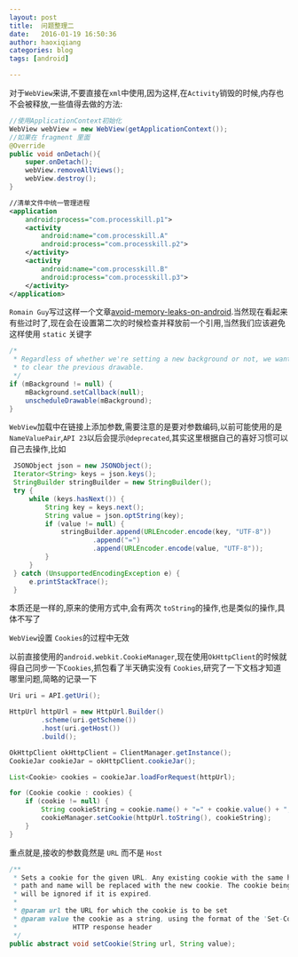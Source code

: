 ```yaml
---
layout: post
title:  问题整理二
date:   2016-01-19 16:50:36
author: haoxiqiang
categories: blog
tags: [android]

---
```

对于`WebView`来讲,不要直接在`xml`中使用,因为这样,在`Activity`销毁的时候,内存也不会被释放,一些值得去做的方法:
``` java
//使用ApplicationContext初始化
WebView webView = new WebView(getApplicationContext());
//如果在 fragment 里面
@Override
public void onDetach(){
    super.onDetach();
    webView.removeAllViews();
    webView.destroy();
}
```
``` xml
//清单文件中统一管理进程
<application
    android:process="com.processkill.p1">
    <activity
        android:name="com.processkill.A"
        android:process="com.processkill.p2">
    </activity>
    <activity
        android:name="com.processkill.B"
        android:process="com.processkill.p3">
    </activity>
</application>
```


<!-- more -->

`Romain Guy`写过这样一个文章[avoid-memory-leaks-on-android](http://www.curious-creature.com/2008/12/18/avoid-memory-leaks-on-android/).当然现在看起来有些过时了,现在会在设置第二次的时候检查并释放前一个引用,当然我们应该避免这样使用 `static` 关键字

``` java
/*
 * Regardless of whether we're setting a new background or not, we want
 * to clear the previous drawable.
 */
if (mBackground != null) {
    mBackground.setCallback(null);
    unscheduleDrawable(mBackground);
}
```


`WebView`加载中在链接上添加参数,需要注意的是要对参数编码,以前可能使用的是`NameValuePair`,`API 23`以后会提示`@deprecated`,其实这里根据自己的喜好习惯可以自己去操作,比如
``` java
 JSONObject json = new JSONObject();
 Iterator<String> keys = json.keys();
 StringBuilder stringBuilder = new StringBuilder();
 try {
     while (keys.hasNext()) {
         String key = keys.next();
         String value = json.optString(key);
         if (value != null) {
             stringBuilder.append(URLEncoder.encode(key, "UTF-8"))
                     .append("=")
                     .append(URLEncoder.encode(value, "UTF-8"));
         }
     }
 } catch (UnsupportedEncodingException e) {
     e.printStackTrace();
 }
```
本质还是一样的,原来的使用方式中,会有两次 `toString`的操作,也是类似的操作,具体不写了

`WebView`设置 `Cookies`的过程中无效

以前直接使用的`android.webkit.CookieManager`,现在使用`OkHttpClient`的时候就得自己同步一下`Cookies`,抓包看了半天确实没有 `Cookies`,研究了一下文档才知道哪里问题,简略的记录一下
``` java
Uri uri = API.getUri();

HttpUrl httpUrl = new HttpUrl.Builder()
        .scheme(uri.getScheme())
        .host(uri.getHost())
        .build();

OkHttpClient okHttpClient = ClientManager.getInstance();
CookieJar cookieJar = okHttpClient.cookieJar();

List<Cookie> cookies = cookieJar.loadForRequest(httpUrl);

for (Cookie cookie : cookies) {
    if (cookie != null) {
        String cookieString = cookie.name() + "=" + cookie.value() + "; domain=" + cookie.domain();
        cookieManager.setCookie(httpUrl.toString(), cookieString);
    }
}
```
重点就是,接收的参数竟然是 `URL` 而不是 `Host`
``` java
/**
 * Sets a cookie for the given URL. Any existing cookie with the same host,
 * path and name will be replaced with the new cookie. The cookie being set
 * will be ignored if it is expired.
 *
 * @param url the URL for which the cookie is to be set
 * @param value the cookie as a string, using the format of the 'Set-Cookie'
 *              HTTP response header
 */
public abstract void setCookie(String url, String value);
```